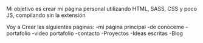 Mi objetivo es crear mi página personal utilizando HTML, SASS, CSS y poco JS, compilando sin la extensión

Voy a Crear las siguientes páginas:
-mi página principal
-de conoceme
-portafolio
-video portafolio
-contacto
-Proyectos
-Ideas escritas
-Blog
